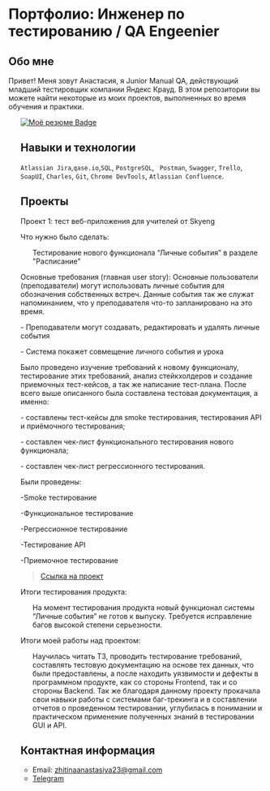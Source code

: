 # Портфолио: Инженер по тестированию / QA Engeenier

## Обо мне 
Привет! Меня зовут Анастасия, я Junior Manual QA, действующий младший тестировщик компании Яндекс Крауд. В этом репозитории вы можете найти некоторые из моих проектов, выполненных во время обучения и практики. <br>
<ol><div id="badges">
  <a href="https://drive.google.com/file/d/1zCip5YWKbi3Z8usup8wL2aqccxBEo-5x/view?usp=sharing">
    <img src="https://img.shields.io/badge/Моё резюме-blue?style=for-the-badge&logo=Моё резюме&logoColor=white" alt="Моё резюме Badge"/>
  </a>

## Навыки и технологии
``Atlassian Jira``,``qase.io``,``SQL``, ``PostgreSQL``, `` Postman``, ``Swagger``, ``Trello``, <br>
``SoapUI``, ``Charles``, ``Git``, ``Chrome DevTools``, ``Atlassian Confluence``.
## Проекты
<p> Проект 1: тест веб-приложения для учителей от Skyeng</p>
<p>Что нужно было сделать:<p>
<ol>Тестирование нового функционала “Личные события” в разделе "Расписание"</ol>
<p>Основные требования (главная user story): Основные пользователи (преподаватели) могут использовать личные события для обозначения собственных встреч. Данные события так же служат напоминанием, что у преподавателя что-то запланировано на это время.
<p>- Преподаватели могут создавать, редактировать и удалять личные события</p>
<p>- Система покажет совмещение личного события и урока</p>
<p>Было проведено изучение требований к новому функционалу, тестирование этих требований, анализ стейкхолдеров и создание приемочных тест-кейсов, а так же написание тест-плана. После всего выше описанного была составлена тестовая документация, а именно: 
<p>- составлены тест-кейсы для smoke тестирования, тестирования API и приёмочного тестирования;</p>
<p>- составлен чек-лист функционального тестирования нового функционала;</p>
<p>- составлен чек-лист регрессионного тестирования.</p>
Были проведены:
<p>-Smoke тестирование</p>
<p>-Функциональное тестирование</p>
<p>-Регрессионное тестирование</p>
<p>-Тестирование API</p>
<p>-Приемочное тестирование</p>

> <a href="https://docs.google.com/document/d/1JQXwTyEwkCUX524bAtq3OUqMfvrtiAvL/edit?usp=sharing&ouid=115407479434090785110&rtpof=true&sd=true">Ссылка на проект</a>
  

 <p>Итоги тестирования продукта:<p>
<ol>
  На момент тестирования продукта новый функционал системы “Личные события” не готов к выпуску. Требуется исправление багов высокой степени серьезности.
</ol>
<p>Итоги моей работы над проектом:<p>
<ol>Научилась читать ТЗ, проводить тестирование требований, составлять тестовую документацию на основе тех данных, что были предоставлены, а после находить уязвимости и дефекты в программном продукте, как со стороны Frontend, так и со стороны Backend. Так же благодаря данному проекту прокачала свои навыки работы с системами баг-трекинга и в составлении отчетов о проведенном тестировании, углубилась в понимании и практическом применение полученных знаний в тестировании GUI и API. </ol>

## Контактная информация
- Email: zhitinaanastasiya23@gmail.com
- [Telegram](https://t.me/Asya_AG)
